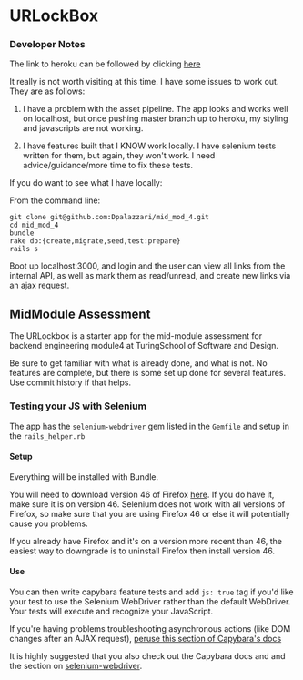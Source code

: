 # URLockBox

### Developer Notes

The link to heroku can be followed by clicking [here](https://urlockbox-drew.herokuapp.com/users/new)

It really is not worth visiting at this time. I have some issues to work out. They are as follows:

1) I have a problem with the asset pipeline. The app looks and works well on localhost, but once pushing master branch up to heroku, my styling and javascripts are not working. 

2) I have features built that I KNOW work locally. I have selenium tests written for them, but again, they won't work. I need advice/guidance/more time to fix these tests.

If you do want to see what I have locally:

From the command line:

```
git clone git@github.com:Dpalazzari/mid_mod_4.git
cd mid_mod_4
bundle
rake db:{create,migrate,seed,test:prepare}
rails s
```

Boot up localhost:3000, and login and the user can view all links from the internal API, as well as mark them as read/unread, and create new links via an ajax request. 


## MidModule Assessment

The URLockbox is a starter app for the mid-module assessment for backend engineering module4 at TuringSchool of Software and Design.

Be sure to get familiar with what is already done, and what is not. No features are complete, but there is some set up done for several features. Use commit history if that helps.

### Testing your JS with Selenium

The app has the `selenium-webdriver` gem listed in the `Gemfile` and setup in the `rails_helper.rb`

#### Setup

Everything will be installed with Bundle.

You will need to download version 46 of Firefox [here](https://www.softexia.com/windows/web-browsers/firefox-46). If you do have it, make sure it is on version 46. Selenium does not work with all versions of Firefox, so make sure that you are using Firefox 46 or else it will potentially cause you problems. 

If you already have Firefox and it's on a version more recent than 46, the easiest way to downgrade is to uninstall Firefox then install version 46.

#### Use

You can then write capybara feature tests and add `js: true` tag if you'd like your test to use the Selenium WebDriver rather than the default WebDriver.  Your tests will execute and recognize your JavaScript.

If you're having problems troubleshooting asynchronous actions (like DOM changes after an AJAX request), [peruse this section of Capybara's docs](https://github.com/teamcapybara/capybara#asynchronous-javascript-ajax-and-friends)

It is highly suggested that you also check out the Capybara docs and and the section on [selenium-webdriver](https://github.com/teamcapybara/capybara#selenium).


